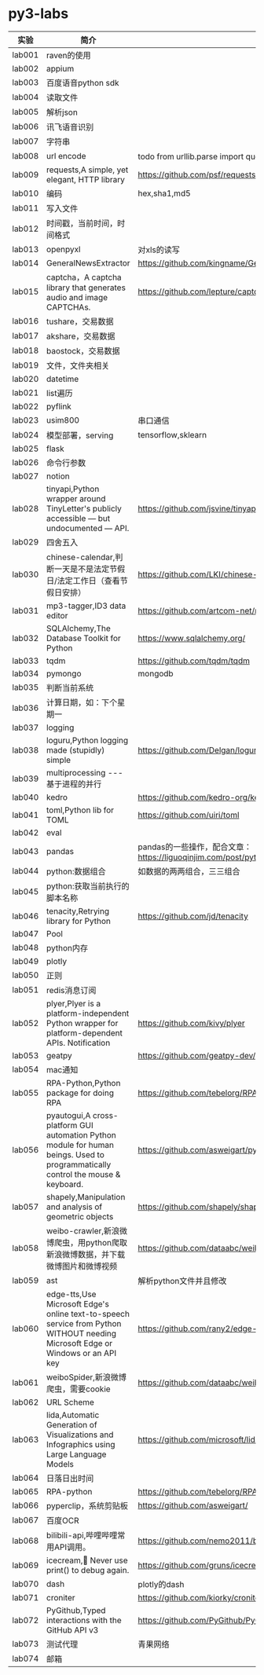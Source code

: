 # py3-labs

|实验|简介|说明|
|---|---|---|
|lab001|raven的使用| |
|lab002|appium| |
|lab003|百度语音python sdk| |
|lab004|读取文件| |
|lab005|解析json| |
|lab006|讯飞语音识别| |
|lab007|字符串| |
|lab008|url encode|todo from urllib.parse import quote,quote('上海', 'utf-8'),unquote|
|lab009|requests,A simple, yet elegant, HTTP library|https://github.com/psf/requests|
|lab010|编码|hex,sha1,md5|
|lab011|写入文件| |
|lab012|时间戳，当前时间，时间格式| |
|lab013|openpyxl|对xls的读写|
|lab014|GeneralNewsExtractor|https://github.com/kingname/GeneralNewsExtractor|
|lab015|captcha，A captcha library that generates audio and image CAPTCHAs.|https://github.com/lepture/captcha |
|lab016|tushare，交易数据| |
|lab017|akshare，交易数据| |
|lab018|baostock，交易数据| |
|lab019|文件，文件夹相关| |
|lab020|datetime| |
|lab021|list遍历| |
|lab022|pyflink| |
|lab023|usim800|串口通信 |
|lab024|模型部署，serving|tensorflow,sklearn |
|lab025|flask| |
|lab026|命令行参数| |
|lab027|notion| |
|lab028|tinyapi,Python wrapper around TinyLetter's publicly accessible — but undocumented — API.|https://github.com/jsvine/tinyapi|
|lab029|四舍五入| |
|lab030|chinese-calendar,判断一天是不是法定节假日/法定工作日（查看节假日安排）|https://github.com/LKI/chinese-calendar|
|lab031|mp3-tagger,ID3 data editor|https://github.com/artcom-net/mp3-tagger|
|lab032|SQLAlchemy,The Database Toolkit for Python|https://www.sqlalchemy.org/|
|lab033|tqdm|https://github.com/tqdm/tqdm|
|lab034|pymongo|mongodb|
|lab035|判断当前系统 | |
|lab036|计算日期，如：下个星期一||
|lab037|logging||
|lab038|loguru,Python logging made (stupidly) simple|https://github.com/Delgan/loguru|
|lab039|multiprocessing --- 基于进程的并行||
|lab040|kedro|https://github.com/kedro-org/kedro|
|lab041|toml,Python lib for TOML|https://github.com/uiri/toml|
|lab042|eval| |
|lab043|pandas|pandas的一些操作，配合文章：https://liguoqinjim.com/post/python/pandas%E5%B8%B8%E7%94%A8%E6%96%B9%E6%B3%95/|
|lab044|python:数据组合|如数据的两两组合，三三组合|
|lab045|python:获取当前执行的脚本名称| |
|lab046|tenacity,Retrying library for Python|https://github.com/jd/tenacity|
|lab047|Pool||
|lab048|python内存| |
|lab049|plotly| |
|lab050|正则| |
|lab051|redis消息订阅| |
|lab052|plyer,Plyer is a platform-independent Python wrapper for platform-dependent APIs. Notification|https://github.com/kivy/plyer|
|lab053|geatpy|https://github.com/geatpy-dev/geatpy|
|lab054|mac通知| |
|lab055|RPA-Python,Python package for doing RPA|https://github.com/tebelorg/RPA-Python|
|lab056|pyautogui,A cross-platform GUI automation Python module for human beings. Used to programmatically control the mouse & keyboard.|https://github.com/asweigart/pyautogui|
|lab057|shapely,Manipulation and analysis of geometric objects|https://github.com/shapely/shapely|
|lab058|weibo-crawler,新浪微博爬虫，用python爬取新浪微博数据，并下载微博图片和微博视频|https://github.com/dataabc/weibo-crawler|
|lab059|ast|解析python文件并且修改|
|lab060|edge-tts,Use Microsoft Edge's online text-to-speech service from Python WITHOUT needing Microsoft Edge or Windows or an API key|https://github.com/rany2/edge-tts|
|lab061|weiboSpider,新浪微博爬虫，需要cookie|https://github.com/dataabc/weiboSpider|
|lab062|URL Scheme| |
|lab063|lida,Automatic Generation of Visualizations and Infographics using Large Language Models|https://github.com/microsoft/lida|
|lab064|日落日出时间| |
|lab065|RPA-python|https://github.com/tebelorg/RPA-Python |
|lab066|pyperclip，系统剪贴板|https://github.com/asweigart/ |
|lab067|百度OCR| |
|lab068|bilibili-api,哔哩哔哩常用API调用。|https://github.com/nemo2011/bilibili-api|
|lab069|icecream,🍦 Never use print() to debug again.|https://github.com/gruns/icecream|
|lab070|dash|plotly的dash|
|lab071|croniter|https://github.com/kiorky/croniter|
|lab072|PyGithub,Typed interactions with the GitHub API v3|https://github.com/PyGithub/PyGithub|
|lab073|测试代理|青果网络|
|lab074|邮箱| |
